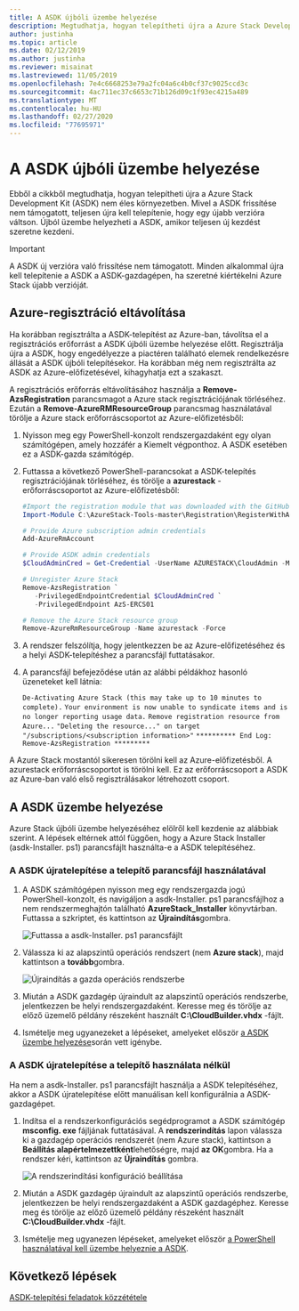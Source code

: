 ```yaml
---
title: A ASDK újbóli üzembe helyezése
description: Megtudhatja, hogyan telepítheti újra a Azure Stack Development Kit (ASDK).
author: justinha
ms.topic: article
ms.date: 02/12/2019
ms.author: justinha
ms.reviewer: misainat
ms.lastreviewed: 11/05/2019
ms.openlocfilehash: 7e4c6668253e79a2fc04a6c4b0cf37c9025ccd3c
ms.sourcegitcommit: 4ac711ec37c6653c71b126d09c1f93ec4215a489
ms.translationtype: MT
ms.contentlocale: hu-HU
ms.lasthandoff: 02/27/2020
ms.locfileid: "77695971"
---
```

# <a name="redeploy-the-asdk"></a>A ASDK újbóli üzembe helyezése
Ebből a cikkből megtudhatja, hogyan telepítheti újra a Azure Stack Development Kit (ASDK) nem éles környezetben. Mivel a ASDK frissítése nem támogatott, teljesen újra kell telepítenie, hogy egy újabb verzióra váltson. Újból üzembe helyezheti a ASDK, amikor teljesen új kezdést szeretne kezdeni.

> [!IMPORTANT]
> A ASDK új verzióra való frissítése nem támogatott. Minden alkalommal újra kell telepítenie a ASDK a ASDK-gazdagépen, ha szeretné kiértékelni Azure Stack újabb verzióját.

## <a name="remove-azure-registration"></a>Azure-regisztráció eltávolítása 
Ha korábban regisztrálta a ASDK-telepítést az Azure-ban, távolítsa el a regisztrációs erőforrást a ASDK újbóli üzembe helyezése előtt. Regisztrálja újra a ASDK, hogy engedélyezze a piactéren található elemek rendelkezésre állását a ASDK újbóli telepítésekor. Ha korábban még nem regisztrálta az ASDK az Azure-előfizetésével, kihagyhatja ezt a szakaszt.

A regisztrációs erőforrás eltávolításához használja a **Remove-AzsRegistration** parancsmagot a Azure stack regisztrációjának törléséhez. Ezután a **Remove-AzureRMResourceGroup** parancsmag használatával törölje a Azure stack erőforráscsoportot az Azure-előfizetésből:

1. Nyisson meg egy PowerShell-konzolt rendszergazdaként egy olyan számítógépen, amely hozzáfér a Kiemelt végponthoz. A ASDK esetében ez a ASDK-gazda számítógép.

2. Futtassa a következő PowerShell-parancsokat a ASDK-telepítés regisztrációjának törléséhez, és törölje a **azurestack** -erőforráscsoportot az Azure-előfizetésből:

   ```powershell    
   #Import the registration module that was downloaded with the GitHub tools
   Import-Module C:\AzureStack-Tools-master\Registration\RegisterWithAzure.psm1

   # Provide Azure subscription admin credentials
   Add-AzureRmAccount

   # Provide ASDK admin credentials
   $CloudAdminCred = Get-Credential -UserName AZURESTACK\CloudAdmin -Message "Enter the cloud domain credentials to access the privileged endpoint"

   # Unregister Azure Stack
   Remove-AzsRegistration `
      -PrivilegedEndpointCredential $CloudAdminCred `
      -PrivilegedEndpoint AzS-ERCS01

   # Remove the Azure Stack resource group
   Remove-AzureRmResourceGroup -Name azurestack -Force
   ```

3. A rendszer felszólítja, hogy jelentkezzen be az Azure-előfizetéséhez és a helyi ASDK-telepítéshez a parancsfájl futtatásakor.
4. A parancsfájl befejeződése után az alábbi példákhoz hasonló üzeneteket kell látnia:

    `De-Activating Azure Stack (this may take up to 10 minutes to complete).` `Your environment is now unable to syndicate items and is no longer reporting usage data.`
    `Remove registration resource from Azure...`
    `"Deleting the resource..." on target "/subscriptions/<subscription information>"`
    `********** End Log: Remove-AzsRegistration *********`



A Azure Stack mostantól sikeresen törölni kell az Azure-előfizetésből. A azurestack erőforráscsoportot is törölni kell. Ez az erőforráscsoport a ASDK az Azure-ban való első regisztrálásakor létrehozott csoport.

## <a name="deploy-the-asdk"></a>A ASDK üzembe helyezése
Azure Stack újbóli üzembe helyezéséhez elölről kell kezdenie az alábbiak szerint. A lépések eltérnek attól függően, hogy a Azure Stack Installer (asdk-Installer. ps1) parancsfájlt használta-e a ASDK telepítéséhez.

### <a name="redeploy-the-asdk-using-the-installer-script"></a>A ASDK újratelepítése a telepítő parancsfájl használatával
1. A ASDK számítógépen nyisson meg egy rendszergazda jogú PowerShell-konzolt, és navigáljon a asdk-Installer. ps1 parancsfájlhoz a nem rendszermeghajtón található **AzureStack_Installer** könyvtárban. Futtassa a szkriptet, és kattintson az **Újraindítás**gombra.

   ![Futtassa a asdk-Installer. ps1 parancsfájlt](media/asdk-redeploy/1.png)

2. Válassza ki az alapszintű operációs rendszert (nem **Azure stack**), majd kattintson a **tovább**gombra.

   ![Újraindítás a gazda operációs rendszerbe](media/asdk-redeploy/2.png)

3. Miután a ASDK gazdagép újraindult az alapszintű operációs rendszerbe, jelentkezzen be helyi rendszergazdaként. Keresse meg és törölje az előző üzemelő példány részeként használt **C:\CloudBuilder.vhdx** -fájlt.

4. Ismételje meg ugyanezeket a lépéseket, amelyeket először [a ASDK üzembe helyezése](asdk-install.md)során vett igénybe.

### <a name="redeploy-the-asdk-without-using-the-installer"></a>A ASDK újratelepítése a telepítő használata nélkül
Ha nem a asdk-Installer. ps1 parancsfájlt használja a ASDK telepítéséhez, akkor a ASDK újratelepítése előtt manuálisan kell konfigurálnia a ASDK-gazdagépet.

1. Indítsa el a rendszerkonfigurációs segédprogramot a ASDK számítógép **msconfig. exe** fájljának futtatásával. A **rendszerindítás** lapon válassza ki a gazdagép operációs rendszerét (nem Azure stack), kattintson a **Beállítás alapértelmezettként**lehetőségre, majd **az OK**gombra. Ha a rendszer kéri, kattintson az **Újraindítás** gombra.

      ![A rendszerindítási konfiguráció beállítása](media/asdk-redeploy/4.png)

2. Miután a ASDK gazdagép újraindult az alapszintű operációs rendszerbe, jelentkezzen be helyi rendszergazdaként a ASDK gazdagéphez. Keresse meg és törölje az előző üzemelő példány részeként használt **C:\CloudBuilder.vhdx** -fájlt.

3. Ismételje meg ugyanezen lépéseket, amelyeket először [a PowerShell használatával kell üzembe helyeznie a ASDK](asdk-deploy-powershell.md).


## <a name="next-steps"></a>Következő lépések
[ASDK-telepítési feladatok közzététele](asdk-post-deploy.md)




